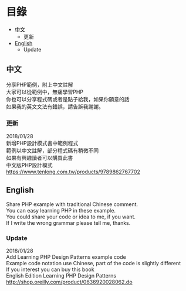 # 目錄
* [中文](#中文)
  * 更新
* [English](English)
  * Update

## 中文
分享PHP範例，附上中文註解<br>
大家可以從範例中，無痛學習PHP<br>
你也可以分享程式碼或者是點子給我，如果你願意的話<br>
如果我的英文文法有錯誤，請告訴我謝謝。<br>

### 更新
2018/01/28<br>
新增PHP設計模式書中範例程式<br>
範例以中文註解，部分程式碼有稍微不同<br>
如果有興趣讀者可以購買此書<br>
中文版PHP設計模式<br>
https://www.tenlong.com.tw/products/9789862767702

## English
Share PHP example with traditional Chinese comment.<br>
You can easy learning PHP in these example.<br>
You could share your code or idea to me, if you want.<br>
If I write the wrong grammar please tell me, thanks.<br>

### Update
2018/01/28<br>
Add Learning PHP Design Patterns example code<br>
Example code notation use Chinese, part of the code is slightly different<br>
If you interest you can buy this book<br>
English Edition Learning PHP Design Patterns<br>
http://shop.oreilly.com/product/0636920028062.do

